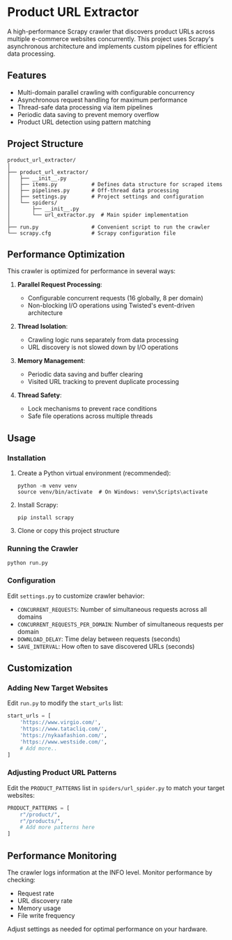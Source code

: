 # Product URL Extractor

A high-performance Scrapy crawler that discovers product URLs across multiple e-commerce websites concurrently. 
This project uses Scrapy's asynchronous architecture and implements custom pipelines for efficient data processing.

## Features

- Multi-domain parallel crawling with configurable concurrency
- Asynchronous request handling for maximum performance
- Thread-safe data processing via item pipelines
- Periodic data saving to prevent memory overflow
- Product URL detection using pattern matching

## Project Structure

```
product_url_extractor/
│
├── product_url_extractor/
│   ├── __init__.py
│   ├── items.py           # Defines data structure for scraped items
│   ├── pipelines.py       # Off-thread data processing
│   ├── settings.py        # Project settings and configuration
│   └── spiders/
│       ├── __init__.py
│       └── url_extractor.py  # Main spider implementation
│
├── run.py                 # Convenient script to run the crawler
└── scrapy.cfg             # Scrapy configuration file
```

## Performance Optimization

This crawler is optimized for performance in several ways:

1. **Parallel Request Processing**: 
   - Configurable concurrent requests (16 globally, 8 per domain)
   - Non-blocking I/O operations using Twisted's event-driven architecture

2. **Thread Isolation**:
   - Crawling logic runs separately from data processing
   - URL discovery is not slowed down by I/O operations

3. **Memory Management**:
   - Periodic data saving and buffer clearing
   - Visited URL tracking to prevent duplicate processing

4. **Thread Safety**:
   - Lock mechanisms to prevent race conditions
   - Safe file operations across multiple threads

## Usage

### Installation

1. Create a Python virtual environment (recommended):
   ```
   python -m venv venv
   source venv/bin/activate  # On Windows: venv\Scripts\activate
   ```

2. Install Scrapy:
   ```
   pip install scrapy
   ```

3. Clone or copy this project structure

### Running the Crawler

```
python run.py
```

### Configuration

Edit `settings.py` to customize crawler behavior:

- `CONCURRENT_REQUESTS`: Number of simultaneous requests across all domains
- `CONCURRENT_REQUESTS_PER_DOMAIN`: Number of simultaneous requests per domain
- `DOWNLOAD_DELAY`: Time delay between requests (seconds)
- `SAVE_INTERVAL`: How often to save discovered URLs (seconds)

## Customization

### Adding New Target Websites

Edit `run.py` to modify the `start_urls` list:

```python
start_urls = [
    'https://www.virgio.com/', 
    'https://www.tatacliq.com/', 
    'https://nykaafashion.com/', 
    'https://www.westside.com/',
    # Add more..
]
```

### Adjusting Product URL Patterns

Edit the `PRODUCT_PATTERNS` list in `spiders/url_spider.py` to match your target websites:

```python
PRODUCT_PATTERNS = [
    r"/product/", 
    r"/products/",
    # Add more patterns here
]
```

## Performance Monitoring

The crawler logs information at the INFO level. Monitor performance by checking:

- Request rate
- URL discovery rate
- Memory usage
- File write frequency

Adjust settings as needed for optimal performance on your hardware.
